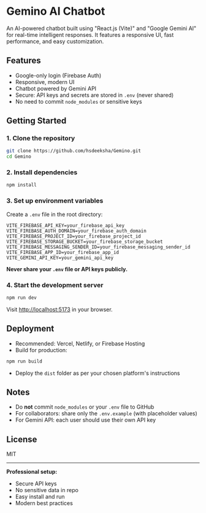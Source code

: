 # Gemino AI Chatbot

An AI-powered chatbot built using "React.js (Vite)" and "Google Gemini AI" for real-time intelligent responses. It features a responsive UI, fast performance, and easy customization.

## Features
- Google-only login (Firebase Auth)
- Responsive, modern UI
- Chatbot powered by Gemini API
- Secure: API keys and secrets are stored in `.env` (never shared)
- No need to commit `node_modules` or sensitive keys

## Getting Started

### 1. Clone the repository
```sh
git clone https://github.com/hsdeeksha/Gemino.git
cd Gemino
```

### 2. Install dependencies
```sh
npm install
```

### 3. Set up environment variables
Create a `.env` file in the root directory:
```env
VITE_FIREBASE_API_KEY=your_firebase_api_key
VITE_FIREBASE_AUTH_DOMAIN=your_firebase_auth_domain
VITE_FIREBASE_PROJECT_ID=your_firebase_project_id
VITE_FIREBASE_STORAGE_BUCKET=your_firebase_storage_bucket
VITE_FIREBASE_MESSAGING_SENDER_ID=your_firebase_messaging_sender_id
VITE_FIREBASE_APP_ID=your_firebase_app_id
VITE_GEMINI_API_KEY=your_gemini_api_key
```
**Never share your `.env` file or API keys publicly.**

### 4. Start the development server
```sh
npm run dev
```
Visit [http://localhost:5173](http://localhost:5173) in your browser.

## Deployment
- Recommended: Vercel, Netlify, or Firebase Hosting
- Build for production:
```sh
npm run build
```
- Deploy the `dist` folder as per your chosen platform's instructions

## Notes
- Do **not** commit `node_modules` or your `.env` file to GitHub
- For collaborators: share only the `.env.example` (with placeholder values)
- For Gemini API: each user should use their own API key

## License
MIT

---

**Professional setup:**
- Secure API keys
- No sensitive data in repo
- Easy install and run
- Modern best practices